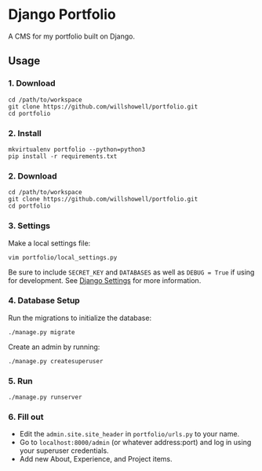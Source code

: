 # Django Portfolio

A CMS for my portfolio built on Django.

## Usage

### 1. Download
```
cd /path/to/workspace
git clone https://github.com/willshowell/portfolio.git
cd portfolio
```

### 2. Install
```
mkvirtualenv portfolio --python=python3
pip install -r requirements.txt
```

### 2. Download
```
cd /path/to/workspace
git clone https://github.com/willshowell/portfolio.git
cd portfolio
```

### 3. Settings
Make a local settings file:
```
vim portfolio/local_settings.py
```
Be sure to include `SECRET_KEY` and `DATABASES` as well as `DEBUG = True` if using for development.
See [Django Settings](https://docs.djangoproject.com/en/1.10/topics/settings/) for more information.

### 4. Database Setup
Run the migrations to initialize the database:
```
./manage.py migrate
```
Create an admin by running:
```
./manage.py createsuperuser
```

### 5. Run
```
./manage.py runserver
```

### 6. Fill out
* Edit the `admin.site.site_header` in `portfolio/urls.py` to your name.
* Go to `localhost:8000/admin` (or whatever address:port) and log in using your superuser credentials.
* Add new About, Experience, and Project items.
